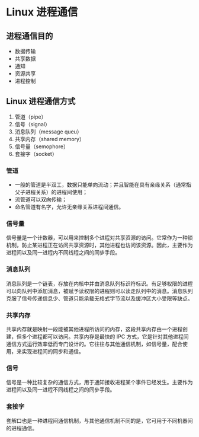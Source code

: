 # Linux 进程通信

## 进程通信目的

- 数据传输
- 共享数据
- 通知
- 资源共享
- 进程控制

## Linux 进程通信方式

1. 管道（pipe）
2. 信号（signal）
3. 消息队列（message queu）
4. 共享内存（shared memory）
5. 信号量（semophore）
6. 套接字（socket）

### 管道

- 一般的管道是半双工，数据只能单向流动；并且智能在具有亲缘关系（通常指父子进程关系）的进程间使用；
- 流管道可以双向传输；
- 命名管道有名字，允许无亲缘关系进程间通信。

### 信号量

信号量是一个计数器，可以用来控制多个进程对共享资源的访问。它常作为一种锁机制，防止某进程正在访问共享资源时，其他进程也访问该资源。因此，主要作为进程间以及同一进程内不同线程之间的同步手段。

### 消息队列

消息队列是一个链表，存放在内核中并由消息队列标识符标识。有足够权限的进程可以向队列中添加消息，被赋予读权限的进程则可以读走队列中的消息。消息队列克服了信号传递信息少、管道只能承载无格式字节流以及缓冲区大小受限等缺点。

### 共享内存

共享内存就是映射一段能被其他进程所访问的内存，这段共享内存由一个进程创建，但多个进程都可以访问。共享内存是最快的 IPC 方式，它是针对其他进程间通信方式运行效率低而专门设计的。它往往与其他通信机制，如信号量，配合使用，来实现进程间的同步和通信。

### 信号

信号是一种比较复杂的通信方式，用于通知接收进程某个事件已经发生。主要作为进程间以及同一进程不同线程之间的同步手段。

### 套接字

套解口也是一种进程间通信机制，与其他通信机制不同的是，它可用于不同机器间的进程通信。